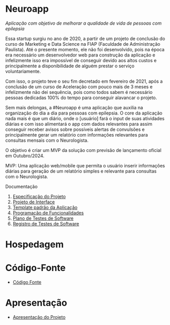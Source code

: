 # Neuroapp

*Aplicação com objetivo de melhorar a qualidade de vida de pessoas com epilepsia*

Essa startup surgiu no ano de 2020, a partir de um projeto de conclusão do curso de Marketing e Data Science na FIAP (Faculdade de Administração Paulista). Até o presente momento, ele não foi desenvolvido, pois na época era necessário um desenvolvedor web para construção da aplicação e infelizmente isso era impossível de conseguir devido aos altos custos e principalmente a disponibilidade de alguém prestar o serviço voluntariamente. 

Com isso, o projeto teve o seu fim decretado em fevereiro de 2021, após a conclusão de um curso de Aceleração com pouco mais de 3 meses e infelizmente não dei sequência, pois como todos sabem é necessário pessoas dedicadas 100% do tempo para conseguir alavancar o projeto.

Sem mais delongas, a #Neuroapp é uma aplicação que auxilia na organização do dia a dia para pessoas com epilepsia. O core da aplicação nada mais é que um diário, onde o [usuário] fará o input de suas atividades diárias e com isso alimentará o app com dados relevantes para assim conseguir receber avisos sobre possíveis alertas de convulsões e principalmente gerar um relatório com informações relevantes para consultas mensais com o Neurologista.

O objetivo é criar um MVP da solução com previsão de lançamento oficial em Outubro/2024.

MVP: Uma aplicação web/mobile que permita o usuário inserir informações diárias para geração de um relatório simples e relevante para consultas com o Neurologista.

Documentação

<ol>
<li><a href="Especificação do Projeto"> Especificação do Projeto</a></li>
<li><a href="Projeto de Interface.md"> Projeto de Interface</a></li>
<li><a href="Template da Aplicação.md"> Template padrão da Aplicação</a></li>
<li><a href="Programação de Funcionalidades.md"> Programação de Funcionalidades</a></li>
<li><a href="Plano de Testes de Software.md"> Plano de Testes de Software</a></li>
<li><a href="Registro de Testes de Software.md"> Registro de Testes de Software</a></li>
</ol>

# Hospedagem


# Código-Fonte

* <a href="codigo-fonte/README.md">Código Fonte</a>

# Apresentação

* <a href="apresentacao/README.md">Apresentação do Projeto</a>
